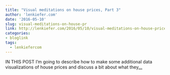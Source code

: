 ```yaml
---
title: "Visual meditations on house prices, Part 3"
author: 'lenkiefer.com'
date: '2016-05-10'
slug: visual-meditations-on-house-pr
link: http://lenkiefer.com/2016/05/10/visual-meditations-on-house-prices-part3/
categories:
- bloglink
tags:
  - lenkiefercom
---
```


IN THIS POST I’m going to describe how to make some additional data visualizations of house prices and discuss a bit about what they[... <i class="fas fa-external-link-alt"></i>](http://lenkiefer.com/2016/05/10/visual-meditations-on-house-prices-part3/)

